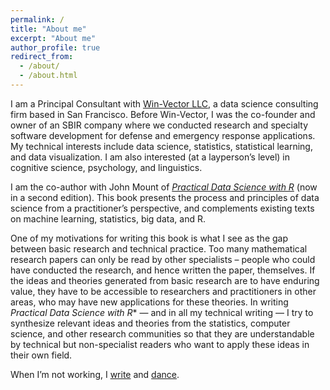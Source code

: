 ```yaml
---
permalink: /
title: "About me"
excerpt: "About me"
author_profile: true
redirect_from: 
  - /about/
  - /about.html
---
```


I am a Principal Consultant with [Win-Vector LLC](http://win-vector.com/), a data science consulting firm based in San Francisco. Before Win-Vector, I was the co-founder and owner of an SBIR company where we conducted research and specialty software development for defense and emergency response applications. My technical interests include data science, statistics, statistical learning, and data visualization. I am also interested (at a layperson’s level) in cognitive science, psychology, and linguistics.

I am the co-author with John Mount of [*Practical Data Science with R*](https://www.manning.com/books/practical-data-science-with-r-second-edition) (now in a second edition). This book presents the process and principles of data science from a practitioner’s perspective, and complements existing texts on machine learning, statistics, big data, and R.

One of my motivations for writing this book is what I see as the gap between basic research and technical practice. Too many mathematical research papers can only be read by other specialists – people who could have conducted the research, and hence written the paper, themselves. If the ideas and theories generated from basic research are to have enduring value, they have to be accessible to researchers and practitioners in other areas, who may have new applications for these theories. In writing *Practical Data Science with R** — and in all my technical writing — I try to synthesize relevant ideas and theories from the statistics, computer science, and other research communities so that they are understandable by technical but non-specialist readers who want to apply these ideas in their own field.

When I’m not working, I [write](http://multoghost.wordpress.com/) and [dance](http://www.dholrhythms.com/).

